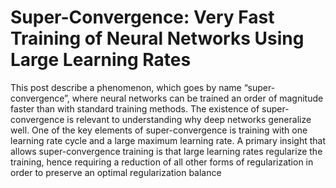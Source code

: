 # Super-Convergence: Very Fast Training of Neural Networks Using Large Learning Rates

This post describe a phenomenon, which goes by name “super-convergence”,
where neural networks can be trained an order of magnitude faster than with
standard training methods. The existence of super-convergence is relevant to
understanding why deep networks generalize well. One of the key elements of
super-convergence is training with one learning rate cycle and a large maximum
learning rate. A primary insight that allows super-convergence training is that large
learning rates regularize the training, hence requiring a reduction of all other forms
of regularization in order to preserve an optimal regularization balance
